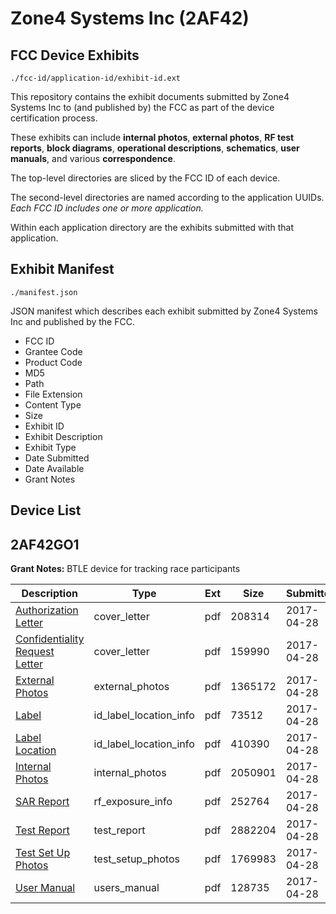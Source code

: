# Zone4 Systems Inc (2AF42)
## FCC Device Exhibits

```
./fcc-id/application-id/exhibit-id.ext
```

This repository contains the exhibit documents submitted by Zone4 Systems Inc to (and published by) the FCC as part of the device certification process.

These exhibits can include **internal photos**, **external photos**, **RF test reports**, **block diagrams**, **operational descriptions**, **schematics**, **user manuals**, and various **correspondence**.

The top-level directories are sliced by the FCC ID of each device.

The second-level directories are named according to the application UUIDs. *Each FCC ID includes one or more application.*

Within each application directory are the exhibits submitted with that application. 

## Exhibit Manifest

```
./manifest.json
```

JSON manifest which describes each exhibit submitted by Zone4 Systems Inc and published by the FCC.

- FCC ID
- Grantee Code
- Product Code
- MD5
- Path
- File Extension
- Content Type
- Size
- Exhibit ID
- Exhibit Description
- Exhibit Type
- Date Submitted
- Date Available
- Grant Notes

## Device List
## 2AF42GO1
**Grant Notes:** BTLE device for tracking race participants

| Description | Type | Ext | Size | Submitted | Available |
| ----------- | ---- | --- | ---- | --------- | --------- |
| [Authorization Letter](2AF42GO1/c6f44f96a0ffec3b4e3745f92e8906c1/3375553.pdf) | cover_letter | pdf | 208314 | 2017-04-28 | 2017-04-28 |
| [Confidentiality Request Letter](2AF42GO1/c6f44f96a0ffec3b4e3745f92e8906c1/3375554.pdf) | cover_letter | pdf | 159990 | 2017-04-28 | 2017-04-28 |
| [External Photos](2AF42GO1/c6f44f96a0ffec3b4e3745f92e8906c1/3375552.pdf) | external_photos | pdf | 1365172 | 2017-04-28 | 2017-04-28 |
| [Label](2AF42GO1/c6f44f96a0ffec3b4e3745f92e8906c1/3375574.pdf) | id_label_location_info | pdf | 73512 | 2017-04-28 | 2017-04-28 |
| [Label Location](2AF42GO1/c6f44f96a0ffec3b4e3745f92e8906c1/3375575.pdf) | id_label_location_info | pdf | 410390 | 2017-04-28 | 2017-04-28 |
| [Internal Photos](2AF42GO1/c6f44f96a0ffec3b4e3745f92e8906c1/3375549.pdf) | internal_photos | pdf | 2050901 | 2017-04-28 | 2017-10-25 |
| [SAR Report](2AF42GO1/c6f44f96a0ffec3b4e3745f92e8906c1/3375572.pdf) | rf_exposure_info | pdf | 252764 | 2017-04-28 | 2017-04-28 |
| [Test Report](2AF42GO1/c6f44f96a0ffec3b4e3745f92e8906c1/3375573.pdf) | test_report | pdf | 2882204 | 2017-04-28 | 2017-04-28 |
| [Test Set Up Photos](2AF42GO1/c6f44f96a0ffec3b4e3745f92e8906c1/3375550.pdf) | test_setup_photos | pdf | 1769983 | 2017-04-28 | 2017-10-25 |
| [User Manual](2AF42GO1/c6f44f96a0ffec3b4e3745f92e8906c1/3375551.pdf) | users_manual | pdf | 128735 | 2017-04-28 | 2017-10-25 |
